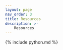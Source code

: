 ```yaml
---
layout: page
nav_order: 3
title: Resources
description: >-
    Resources
---
```



{% include python.md %}